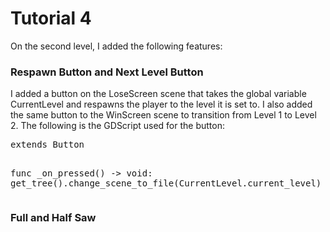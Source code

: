 # Tutorial 4
On the second level, I added the following features:
<h3>Respawn Button and Next Level Button</h3>
I added a button on the LoseScreen scene that takes the global variable CurrentLevel and respawns the player to the level it is set to. I also added the same button to the WinScreen scene to transition from Level 1 to Level 2. The following is the GDScript used for the button:
<pre>
extends Button
    
func _on_pressed() -> void:
	get_tree().change_scene_to_file(CurrentLevel.current_level)
</pre>

<h3>Full and Half Saw</h3>
